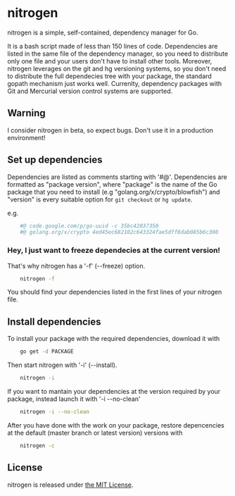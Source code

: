 nitrogen
=========

nitrogen is a simple, self-contained, dependency manager for Go.

It is a bash script made of less than 150 lines of code. Dependencies are 
listed in the same file of the dependency manager, so you need to distribute only 
one file and your users don't have to install other tools. Moreover, nitrogen 
leverages on the git and hg versioning systems, so you don't need to distribute 
the full dependecies tree with your package, the standard gopath mechanism just 
works well. Currenlty, dependency packages with Git and Mercurial version 
control systems are supported.

Warning
--------

I consider nitrogen in beta, so expect bugs. Don't use it in a production 
environment!

Set up dependencies
--------------------

Dependencies are listed as comments starting with '#@'. Dependencies are
formatted as "package version", where "package" is the name of the Go
package that you need to install (e.g "golang.org/x/crypto/blowfish") and
"version" is every suitable option for `git checkout` or `hg update`.

e.g.
```bash
    #@ code.google.com/p/go-uuid -c 35bc42037350
    #@ golang.org/x/crypto 4ed45ec682102c643324fae5dff8dab085b6c300
```

### Hey, I just want to freeze dependecies at the current version!

That's why nitrogen has a '-f' (--freeze) option.

```bash
    nitrogen -f
```

You should find your dependencies listed in the first lines of your nitrogen
file.

Install dependencies
---------------------

To install your package with the required dependencies, download it with
    
```bash
    go get -d PACKAGE
```

Then start nitrogen with '-i' (--install). 

```bash
    nitrogen -i
```

If you want to mantain your dependencies at the version required by your
package, instead launch it with '-i --no-clean'

```bash
    nitrogen -i --no-clean
```

After you have done with the work on your package, restore depencencies
at the default (master branch or latest version) versions with

```bash
    nitrogen -c
```

License
--------

nitrogen is released under [the MIT License](http://opensource.org/licenses/MIT).


